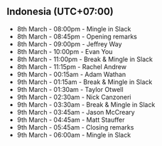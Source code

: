 ## Indonesia (UTC+07:00)

- 8th March - 08:00pm - Mingle in Slack
- 8th March - 08:45pm - Opening remarks
- 8th March - 09:00pm - Jeffrey Way
- 8th March - 10:00pm - Evan You
- 8th March - 11:00pm - Break & Mingle in Slack
- 8th March - 11:15pm - Rachel Andrew
- 9th March - 00:15am - Adam Wathan
- 9th March - 01:15am - Break & Mingle in Slack
- 9th March - 01:30am - Taylor Otwell
- 9th March - 02:30am - Nick Canzoneri
- 9th March - 03:30am - Break & Mingle in Slack
- 9th March - 03:45am - Jason McCreary
- 9th March - 04:45am - Matt Stauffer
- 9th March - 05:45am - Closing remarks
- 9th March - 06:00am - Mingle in Slack
